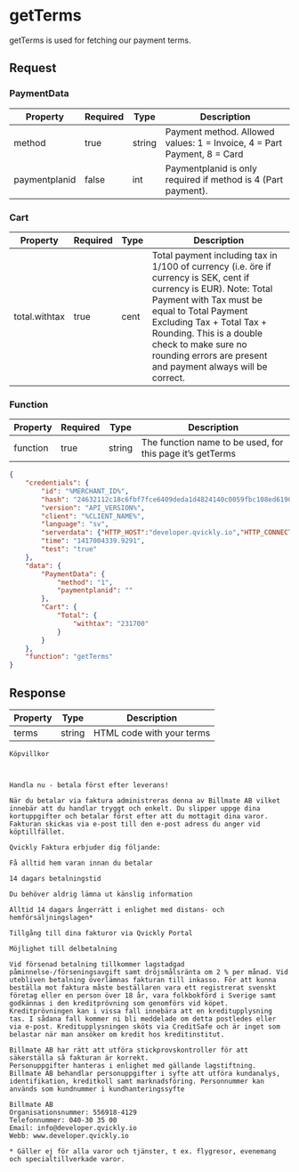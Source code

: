 # getTerms

getTerms is used for fetching our payment terms.

## Request

### PaymentData

| Property      | Required | Type   | Description                                                             |
|---------------|----------|--------|-------------------------------------------------------------------------|
| method        | true     | string | Payment method. Allowed values: 1 = Invoice, 4 = Part Payment, 8 = Card |
| paymentplanid | false    | int    | Paymentplanid is only required if method is 4 (Part payment).           |

### Cart

| Property      | Required | Type | Description                                                                                                                                                                                                                                                                                                       |
|---------------|----------|------|-------------------------------------------------------------------------------------------------------------------------------------------------------------------------------------------------------------------------------------------------------------------------------------------------------------------|
| total.withtax | true     | cent | Total payment including tax in 1/100 of currency (i.e. öre if currency is SEK, cent if currency is EUR). Note: Total Payment with Tax must be equal to Total Payment Excluding Tax + Total Tax + Rounding. This is a double check to make sure no rounding errors are present and payment always will be correct. |

### Function

| Property | Required | Type   | Description                                               |
|----------|----------|--------|-----------------------------------------------------------|
| function | true     | string | The function name to be used, for this page it’s getTerms |


```json
{
    "credentials": {
        "id": "%MERCHANT_ID%",
        "hash": "24632112c18c6fbf7fce6409deda1d4824140c0059fbc108ed6190934c47709caffcb8f8c47fd770ab53e4637e5dac1b8679faa30a248353775dbf336a67d202",
        "version": "API_VERSION%",
        "client": "%CLIENT_NAME%",
        "language": "sv",
        "serverdata": {"HTTP_HOST":"developer.qvickly.io","HTTP_CONNECTION":"keep-alive","HTTP_CACHE_CONTROL":"max-age=0","HTTP_ACCEPT":"text\/html,application\/xhtml+xml,application\/xml;q=0.9,image\/webp,*\/*;q=0.8","HTTP_USER_AGENT":"Mozilla\/5.0 (Macintosh; Intel Mac OS X 10_10_1) AppleWebKit\/537.36 (KHTML, like Gecko) Chrome\/39.0.2171.95 Safari\/537.36","HTTP_ACCEPT_ENCODING":"gzip, deflate, sdch","HTTP_ACCEPT_LANGUAGE":"en-US,en;q=0.8","PATH":"\/sbin:\/usr\/sbin:\/bin:\/usr\/bin","SERVER_SOFTWARE":"Apache\/2.2.26 (Amazon)","SERVER_NAME":"developer.qvickly.io","SERVER_ADDR":"172.31.22.88","SERVER_PORT":"80","REMOTE_ADDR":"2.71.114.219","REMOTE_PORT":"53241","GATEWAY_INTERFACE":"CGI\/1.1","SERVER_PROTOCOL":"HTTP\/1.1","REQUEST_METHOD":"GET","QUERY_STRING":"","REQUEST_TIME":1421313644},
        "time": "1417004339.9291",
        "test": "true"
    },
    "data": {
        "PaymentData": {
            "method": "1",
            "paymentplanid": ""
        },
        "Cart": {
            "Total": {
                "withtax": "231700"
            }
        }
    },
    "function": "getTerms"
}
```

## Response

| Property | Type   | Description               |
|----------|--------|---------------------------|
| terms    | string | HTML code with your terms |

```text
Köpvillkor



Handla nu - betala först efter leverans!

När du betalar via faktura administreras denna av Billmate AB vilket innebär att du handlar tryggt och enkelt. Du slipper uppge dina kortuppgifter och betalar först efter att du mottagit dina varor. Fakturan skickas via e-post till den e-post adress du anger vid köptillfället.

Qvickly Faktura erbjuder dig följande:

Få alltid hem varan innan du betalar

14 dagars betalningstid

Du behöver aldrig lämna ut känslig information

Alltid 14 dagars ångerrätt i enlighet med distans- och hemförsäljningslagen*

Tillgång till dina fakturor via Qvickly Portal

Möjlighet till delbetalning

Vid försenad betalning tillkommer lagstadgad påminnelse-/förseningsavgift samt dröjsmålsränta om 2 % per månad. Vid utebliven betalning överlämnas fakturan till inkasso. För att kunna beställa mot faktura måste beställaren vara ett registrerat svenskt företag eller en person över 18 år, vara folkbokförd i Sverige samt godkännas i den kreditprövning som genomförs vid köpet. Kreditprövningen kan i vissa fall innebära att en kreditupplysning tas. I sådana fall kommer ni bli meddelade om detta postledes eller via e-post. Kreditupplysningen sköts via CreditSafe och är inget som belastar när man ansöker om kredit hos kreditinstitut.

Billmate AB har rätt att utföra stickprovskontroller för att säkerställa så fakturan är korrekt.
Personuppgifter hanteras i enlighet med gällande lagstiftning. Billmate AB behandlar personuppgifter i syfte att utföra kundanalys, identifikation, kreditkoll samt marknadsföring. Personnummer kan används som kundnummer i kundhanteringssyfte

Billmate AB
Organisationsnummer: 556918-4129
Telefonnummer: 040-30 35 00
Email: info@developer.qvickly.io
Webb: www.developer.qvickly.io

* Gäller ej för alla varor och tjänster, t ex. flygresor, evenemang och specialtillverkade varor.
```